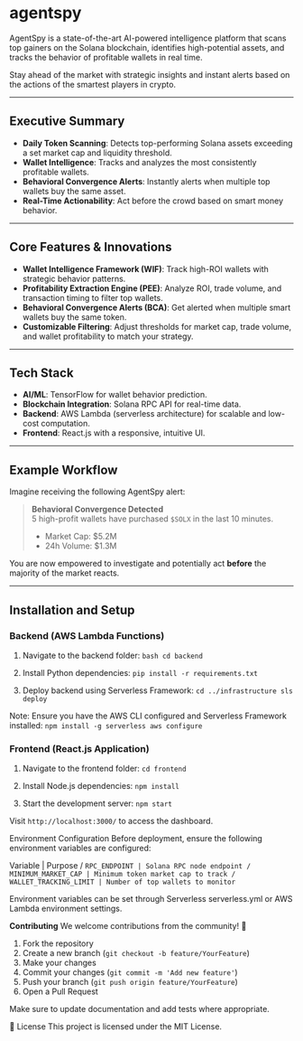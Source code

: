 # agentspy

AgentSpy is a state-of-the-art AI-powered intelligence platform that scans top gainers on the Solana blockchain, identifies high-potential assets, and tracks the behavior of profitable wallets in real time.

Stay ahead of the market with strategic insights and instant alerts based on the actions of the smartest players in crypto.

---

## Executive Summary

- **Daily Token Scanning**: Detects top-performing Solana assets exceeding a set market cap and liquidity threshold.
- **Wallet Intelligence**: Tracks and analyzes the most consistently profitable wallets.
- **Behavioral Convergence Alerts**: Instantly alerts when multiple top wallets buy the same asset.
- **Real-Time Actionability**: Act before the crowd based on smart money behavior.

---

## Core Features & Innovations

- **Wallet Intelligence Framework (WIF)**: Track high-ROI wallets with strategic behavior patterns.
- **Profitability Extraction Engine (PEE)**: Analyze ROI, trade volume, and transaction timing to filter top wallets.
- **Behavioral Convergence Alerts (BCA)**: Get alerted when multiple smart wallets buy the same token.
- **Customizable Filtering**: Adjust thresholds for market cap, trade volume, and wallet profitability to match your strategy.

---

## Tech Stack

- **AI/ML**: TensorFlow for wallet behavior prediction.
- **Blockchain Integration**: Solana RPC API for real-time data.
- **Backend**: AWS Lambda (serverless architecture) for scalable and low-cost computation.
- **Frontend**: React.js with a responsive, intuitive UI.

---

## Example Workflow

Imagine receiving the following AgentSpy alert:

>  **Behavioral Convergence Detected**  
> 5 high-profit wallets have purchased `$SOLX` in the last 10 minutes.  
> - Market Cap: $5.2M  
> - 24h Volume: $1.3M

You are now empowered to investigate and potentially act **before** the majority of the market reacts.

---

## Installation and Setup

### Backend (AWS Lambda Functions)

1. Navigate to the backend folder:
`bash
cd backend`

2. Install Python dependencies:
`pip install -r requirements.txt`

3. Deploy backend using Serverless Framework:
`cd ../infrastructure
sls deploy`

Note: Ensure you have the AWS CLI configured and Serverless Framework installed:
`npm install -g serverless
aws configure`

### **Frontend (React.js Application)**
1. Navigate to the frontend folder:
`cd frontend`

2. Install Node.js dependencies:
`npm install`

3. Start the development server:
`npm start`

Visit `http://localhost:3000/` to access the dashboard.

Environment Configuration
Before deployment, ensure the following environment variables are configured:

Variable | Purpose
/ `RPC_ENDPOINT | Solana RPC node endpoint
/ MINIMUM_MARKET_CAP | Minimum token market cap to track
/ WALLET_TRACKING_LIMIT | Number of top wallets to monitor`

Environment variables can be set through Serverless serverless.yml or AWS Lambda environment settings.

**Contributing**
We welcome contributions from the community! 🚀

1. Fork the repository
2. Create a new branch (`git checkout -b feature/YourFeature`)
3. Make your changes
4. Commit your changes (`git commit -m 'Add new feature'`)
5. Push your branch (`git push origin feature/YourFeature`)
6. Open a Pull Request

Make sure to update documentation and add tests where appropriate.

📜 License
This project is licensed under the MIT License.
